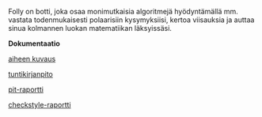 Folly on botti, joka osaa monimutkaisia algoritmejä hyödyntämällä mm. vastata todenmukaisesti polaarisiin kysymyksiisi, kertoa viisauksia ja auttaa sinua kolmannen luokan matematiikan läksyissäsi.

**Dokumentaatio**

[aiheen kuvaus](dokumentaatio/aiheenKuvausJaRakenne.md)

[tuntikirjanpito](dokumentaatio/tuntikirjanpito.md)

[pit-raportti](https://htmlpreview.github.io/?https://github.com/Nabscina/FollyBot/blob/master/dokumentaatio/pit-raportti/201702032140/index.html)

[checkstyle-raportti](https://htmlpreview.github.io/?https://github.com/Nabscina/FollyBot/blob/master/dokumentaatio/checkstyle-raportti/checkstyle.html)
